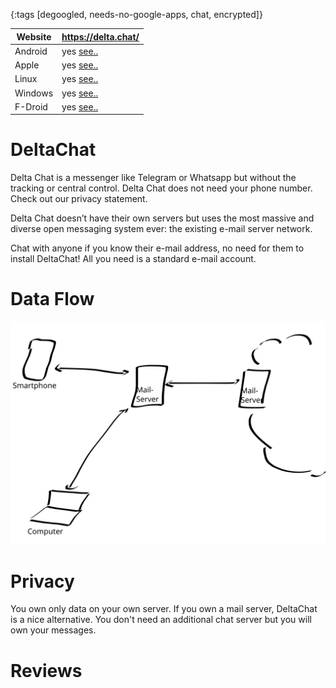 {:tags [degoogled, needs-no-google-apps, chat, encrypted]}

| Website | https://delta.chat/                           |
|---------|-----------------------------------------------|
| Android | yes [see..](https://delta.chat/de/download)   |
| Apple   | yes [see..](https://delta.chat/de/download)   |
| Linux   | yes [see..](https://delta.chat/de/download)   |
| Windows | yes [see..](https://delta.chat/de/download)   |
| F-Droid | yes [see..](https://f-droid.org/en/packages/com.b44t.messenger/) |

# DeltaChat

Delta Chat is a messenger like Telegram or Whatsapp but without the tracking or central control. Delta Chat does not need your phone number. Check out our privacy statement.

Delta Chat doesn’t have their own servers but uses the most massive and diverse open messaging system ever: the existing e-mail server network.

Chat with anyone if you know their e-mail address, no need for them to install DeltaChat! All you need is a standard e-mail account.

# Data Flow

![](img/DeltaChatDataFlow.svg)

# Privacy

You own only data on your own server. If you own a mail server, DeltaChat is a nice alternative. You don't need an additional chat server but you will own your messages.

# Reviews
